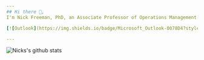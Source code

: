 ```yaml
---
## Hi there 👋,           
I'm Nick Freeman, PhD, an Associate Professor of Operations Management at the Univeristy of Alabama. I also serve as a co-coordinator for the Master of Science in Business Analytics program in the Culverhouse College of Business (https://manderson.culverhouse.ua.edu/programs/specialized-masters/business-analytics/). You can email me using the badge below.

[![Outlook](https://img.shields.io/badge/Microsoft_Outlook-0078D4?style=for-the-badge&logo=microsoft-outlook&logoColor=white)](mailto:freem028@ua.edu)

---
```

![Nicks's github stats](https://github-readme-stats.vercel.app/api?username=nkfreeman&show_icons=true)


<!--
**nkfreeman/nkfreeman** is a ✨ _special_ ✨ repository because its `README.md` (this file) appears on your GitHub profile.

## 🧐 About
- 🏄‍ Community guy who loves being involved in communities and help students grow
- 😄 I will usually be a part of hackathons as a #Mentor, #Participants and a #Organiser
- 🔭 I am currently an MSFT Learn Ambassador, 
- 🌱 I love to speak at public events and been a speaker at many events. I organise Workshops, Webinars etc to help student Community
- 👯 And Many More...
Here are some ideas to get you started:

- 🔭 I’m currently working on ...
- 🌱 I’m currently learning ...
- 👯 I’m looking to collaborate on ...
- 🤔 I’m looking for help with ...
- 💬 Ask me about ...
- 📫 How to reach me: ...
- 😄 Pronouns: ...
- ⚡ Fun fact: ...
-->
